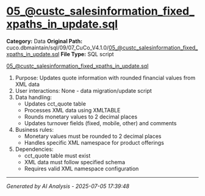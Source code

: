 # 05_@custc_salesinformation_fixed_xpaths_in_update.sql

**Category:** Data
**Original Path:** cuco.dbmaintain/sql/09/07_CuCo_V4.1.0/05_@custc_salesinformation_fixed_xpaths_in_update.sql
**File Type:** SQL script

05_@custc_salesinformation_fixed_xpaths_in_update.sql
1. Purpose: Updates quote information with rounded financial values from XML data
2. User interactions: None - data migration/update script
3. Data handling:
   - Updates cct_quote table
   - Processes XML data using XMLTABLE
   - Rounds monetary values to 2 decimal places
   - Updates turnover fields (fixed, mobile, other) and comments
4. Business rules:
   - Monetary values must be rounded to 2 decimal places
   - Handles specific XML namespace for product offerings
5. Dependencies:
   - cct_quote table must exist
   - XML data must follow specified schema
   - Requires valid XML namespace configuration

---
*Generated by AI Analysis - 2025-07-05 17:39:48*
